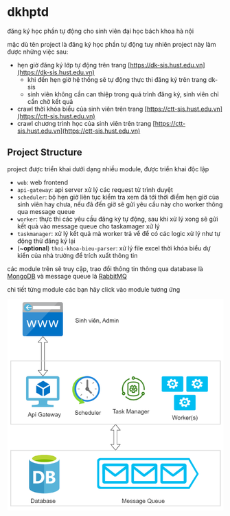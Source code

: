 # dkhptd

đăng ký học phần tự động cho sinh viên đại học bách khoa hà nội

mặc dù tên project là đăng ký học phần tự động tuy nhiên project này làm được những việc sau:

- hẹn giờ đăng ký lớp tự động trên trang [https://dk-sis.hust.edu.vn](https://dk-sis.hust.edu.vn)
  - khi đến hẹn giờ hệ thống sẽ tự động thực thi đăng ký trên trang dk-sis
  - sinh viên không cần can thiệp trong quá trình đăng ký, sinh viên chỉ cần chờ kết quả
- crawl thời khóa biểu của sinh viên trên trang [https://ctt-sis.hust.edu.vn](https://ctt-sis.hust.edu.vn)
- crawl chương trình học của sinh viên trên trang [https://ctt-sis.hust.edu.vn](https://ctt-sis.hust.edu.vn)

## Project Structure

project được triển khai dưới dạng nhiều module, được triển khai độc lập

- `web`: web frontend
- `api-gateway`: api server xử lý các request từ trình duyệt
- `scheduler`: bộ hẹn giờ liên tục kiểm tra xem đã tới thời điểm hẹn giờ của sinh viên hay chưa, nếu đã đến giờ sẽ gửi yêu cầu này cho worker thông qua message queue
- `worker`: thực thi các yêu cầu đăng ký tự động, sau khi xử lý xong sẽ gửi kết quả vào message queue cho taskamager xử lý
- `taskmanager`: xử lý kết quả mà worker trả về để có các logic xử lý như tự động thử đăng ký lại
- (~**optional**) `thoi-khoa-bieu-parser`: xử lý file excel thời khóa biểu dự kiến của nhà trường để trích xuất thông tin

các module trên sẽ truy cập, trao đổi thông tin thông qua database là [MongoDB](https://www.mongodb.com/docs/v5.0/tutorial/getting-started/) và message queue là [RabbitMQ](https://www.rabbitmq.com/getstarted.html)

chi tiết từng module các bạn hãy click vào module tương ứng

![so-do-trien-khai.png](./so-do-trien-khai.png)
